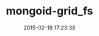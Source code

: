 ---
layout: post
title:  "mongoid-grid_fs"
repo:   "ahoward/mongoid-grid_fs"
date:   2015-02-18 17:23:38
gemurl: https://github.com/ahoward/mongoid-grid_fs
---
